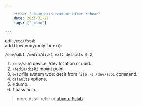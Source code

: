 ```yaml
---

    title: "Linux auto remount after reboot"
    date: 2023-01-28
    tags: ["linux"]

---
```


edit `/etc/fstab`    
add blow entry(only for ext):    
```
/dev/sdb1 /media/disk2 ext2 defaults 0 2
```
1. `/dev/sdb1` device: /dev location or uuid.  
2. `/media/disk2`  mount point.  
3. `ext2` file system type: get it from `file -s /dev/sdb1` command.  
4. `defaults` options.  
5. `0` dump.  
6. `1` pass num.  

> more detail refer to [ubuntu Fstab](https://help.ubuntu.com/community/Fstab)  
